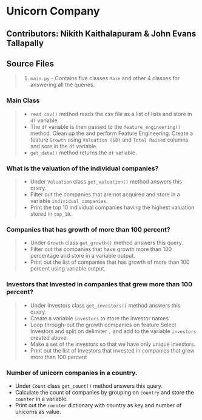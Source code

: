 # Unicorn Company

## Contributors: Nikith Kaithalapuram & John Evans Tallapally 

## Source Files

> 1. `main.py` - Contains five classes `Main` and other 4 classes for answering
> all the queries.

### Main Class

> - `read_csv()` method reads the csv file as a list of lists and store in `df`
> variable.
> - The `df` variable is then passed to the `feature_engineering()` method. 
> Clean up the and perform Feature Engineering. Create a feature `Growth` using
> `Valuation ($B)` and `Total Raised` columns and sore in the `df` variable.
> - `get_data()` method returns the `df` variable.

### What is the valuation of the individual companies?

> - Under `Valuation` class `get_valuation()` method answers this query.
> - Filter out the companies that are not acquired and store in a variable 
> `individual_companies`.
> - Print the top 10 individual companies having the highest valuation stored
> in `top_10`.

### Companies that has growth of more than 100 percent?

> - Under `Growth` class `get_growth()` method answers this query.
> - Filter out the companies that have growth more than 100 percentage and 
> store in a variable output.
> - Print out the list of companies that has growth of more than 100 percent 
> using variable output.

### Investors that invested in companies that grew more than 100 percent?

> - Under Investors class `get_investors()` method answers this query.
> - Create a variable `investors` to store the investor names
> - Loop through-out the growth companies on feature Select Investors and split 
> on delimiter `,`  and add to the variable `investors` created above.
> - Make a set of the investors so that we have only unique investors.
> - Print out the list of Investors that invested in companies that grew
> more than 100 percent

### Number of unicorn companies in a country.

- Under `Count` class `get_count()` method answers this query.
- Calculate the count of companies by grouping on `country` and store the `counter` in a variable.
- Print out the `counter` dictionary with country as key and number of unicorns as value.
